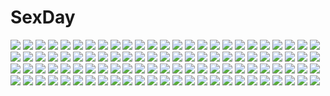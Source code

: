 # SexDay
![](https://konachan.com/image/8f5e80bff28381ee4b95146dabde30ac/Konachan.com%20-%2045543%20green_eyes%20hatsune_miku%20japanese_clothes%20scarlet_%28studioscr%29%20vocaloid.jpg)
![](https://konachan.com/image/8947e69ae85a855b3bb2e33e0fd67299/Konachan.com%20-%20305155%202girls%20aqua_eyes%20blush%20bubbles%20dress%20flowers%20fuiba_fuyu%20kafuu_chino%20loli%20long_hair%20purple_hair%20short_hair%20summer_dress%20taku_michi%20wink.jpg)
![](https://konachan.com/image/d253081afad596f449259bbbef4f2fa0/Konachan.com%20-%2012657%20forte_stollen%20galaxy_angel%20gun%20kanan%20weapon.jpg)
![](https://konachan.com/jpeg/e485576c16ab89ac17c103ecace9c04c/Konachan.com%20-%20290823%20blonde_hair%20breasts%20carlo_montie%20cleavage%20dr._stone%20dress%20erect_nipples%20gradient%20long_hair%20ponytail%20rope%20short_hair%20signed%20torn_clothes.jpg)
![](https://konachan.com/image/80a7a2548b09b7b909ebc7f950ecd6b2/Konachan.com%20-%2043124%20ball%20baseball%20konno_makoto%20male%20mamiya_chiaki%20sky%20sport%20toki_wo_kakeru_shoujo%20tsuda_kousuke%20yoshizuki_kumichi.jpg)
![](https://konachan.com/image/56794f4bdc4327206755d08643d8c8f5/Konachan.com%20-%20229511%20all_male%20fang%20headdress%20jojo_no_kimyou_na_bouken%20kars_%28jojo%29%20long_hair%20male%20pink_eyes%20pointed_ears%20purple_hair%20rae_%28off-record%29%20weapon%20wristwear.jpg)
![](https://konachan.com/image/c1eee884941ac2aef4e63eb605b09e52/Konachan.com%20-%2029809%20shakugan_no_shana%20shana%20yoshida_kazumi.jpg)
![](https://konachan.com/image/80f32afb0d792cc0683af99904919ee1/Konachan.com%20-%20301266%20amiya_%28arknights%29%20anus%20aqua_eyes%20arknights%20blush%20brown_hair%20censored%20long_hair%20nopan%20open_shirt%20ponytail%20pussy%20spread_legs%20sydus%20watermark.jpg)
![](https://konachan.com/image/80e3db944473eaf3a52fcd3f83088e89/Konachan.com%20-%20218391%20angemon%20angewomon%20digimon%20hc.jpg)
![](https://konachan.com/jpeg/77e246db3f7434a2c20e67c0bba5e7f5/Konachan.com%20-%20176529%202girls%20blonde_hair%20green_eyes%20kazenokaze%20kneehighs%20logo%20panties%20red_eyes%20red_hair%20sakura_trick%20school_uniform%20sonoda_yuu%20underwear%20yuri.jpg)
![](https://konachan.com/jpeg/71a0c142788557ed1ac1ff5cc36e2973/Konachan.com%20-%20281913%20bra%20breasts%20cleavage%20headphones%20nakano_miku%20panties%20pantyhose%20ran9u%20ribbons%20uesugi_fuutarou%20underwear%20undressing%20waifu2x%20wristwear.jpg)
![](https://konachan.com/image/fd16b30f6a49dfb7dd1e689b60145834/Konachan.com%20-%2049773%20angel%20tagme%20wings.jpg)
![](https://konachan.com/jpeg/65116f7a2020b9255069f4c04ab5ea1f/Konachan.com%20-%20194112%20blush%20brown_hair%20censored%20fellatio%20game_cg%20minamihama_yoriko%20more_%28company%29%20oginohama_akane%20penis%20school_uniform%20thighhighs%20tsukuru.jpg)
![](https://konachan.com/image/43b0286a3858c74f0e6defde9c62a7f5/Konachan.com%20-%20158310%20green_eyes%20hat%20red_hair%20thighhighs%20vocaloid%20weda_%28artist%29.jpg)
![](https://konachan.com/image/05da2f97292c7a58ff7326bb93b1871a/Konachan.com%20-%2024956%20animal_ears%20foxgirl%20houden_eizou%20japanese_clothes%20miko%20tenko_kuugen%20wagaya_no_oinari-sama%20white.jpg)
![](https://konachan.com/image/93b86f9158ba04f137bde177b3079ecc/Konachan.com%20-%20289371%20blonde_hair%20blush%20bow%20brown_eyes%20close%20flowers%20headdress%20horns%20leaves%20long_hair%20original%20ribbons%20rose%20shiwasu_horio.jpg)
![](https://konachan.com/jpeg/75c9cd63a98b075f544821829c67bcdc/Konachan.com%20-%20154811%20animal_ears%20blonde_hair%20bunny_ears%20bunnygirl%20dress%20gray%20headphones%20pokemon%20ryokou.jpg)
![](https://konachan.com/image/8c87739d2dd0adea3825d0effcd30db0/Konachan.com%20-%20235253%20cangkong%20dress%20green_eyes%20green_hair%20jpeg_artifacts%20long_hair%20saya%20saya_no_uta.jpg)
![](https://konachan.com/image/c89753b056347da3d481cb00cff09698/Konachan.com%20-%2020890%20range_murata%20tagme.jpg)
![](https://konachan.com/jpeg/79a67aa4b283a6b6c3ce5b8ddf976cfb/Konachan.com%20-%2037700%20ana_coppola%20ichigo_mashimaro%20itou_chika%20itou_nobue%20matsuoka_miu%20sakuragi_matsuri.jpg)
![](https://konachan.com/image/a6b8ded364dd02c171fe2e4e2e32667b/Konachan.com%20-%2063364%20bakemonogatari%20green_hair%20monogatari_%28series%29%20school_swimsuit%20sengoku_nadeko%20swimsuit.jpg)
![](https://konachan.com/image/7e23604855b2ff618f412a2f3ad932b6/Konachan.com%20-%2067013%20akira_%28togainu_no_chi%29%20nitroplus%20togainu_no_chi.jpg)
![](https://konachan.com/image/d40f80f6f73cf5304daada466f4ca2ca/Konachan.com%20-%2085684%20blonde_hair%20chika%20flandre_scarlet%20hat%20ponytail%20red_eyes%20short_hair%20touhou%20vampire%20wings.jpg)
![](https://konachan.com/jpeg/ea002fb839e82f909029dab9d185d6a1/Konachan.com%20-%2054513%20bakemonogatari%20brown_eyes%20brown_hair%20hat%20monogatari_%28series%29%20sengoku_nadeko.jpg)
![](https://konachan.com/jpeg/d44a54600eca9ecaffa2970af39ba06b/Konachan.com%20-%20253843%20all_male%20blonde_hair%20blue_eyes%20blush%20headdress%20link_%28zelda%29%20male%20mask%20navel%20short_hair%20tagme_%28artist%29%20the_legend_of_zelda%20translation_request%20trap.jpg)
![](https://konachan.com/jpeg/08dc91c954db7ebe75ac1377e4f3707c/Konachan.com%20-%20191591%20ganesagi%20original.jpg)
![](https://konachan.com/jpeg/9703feb6ea529228e3c94bb5d9119bb5/Konachan.com%20-%20110060%202girls%20ass%20black_hair%20blonde_hair%20blue_eyes%20game_cg%20goth-loli%20luna_lia%20makita_maki%20mecha-con%21%20onomatope%2A%20panties%20purple_eyes%20twintails%20underwear.jpg)
![](https://konachan.com/jpeg/db3201dff00ae863ca40bb4f2f9339bb/Konachan.com%20-%2032389%20itoshiki_nozomu%20sayonara_zetsubou_sensei.jpg)
![](https://konachan.com/jpeg/8609345b3eb784d6ac45a18e7bc43dab/Konachan.com%20-%20272170%20aliasing%20bicolored_eyes%20bow%20breasts%20bunny%20cape%20cleavage%20crown%20dress%20iron_saga%20long_hair%20mecha%20pantyhose%20petals%20pink_hair%20twintails%20wristwear.jpg)
![](https://konachan.com/jpeg/13f4b78c9b74032ccf0e20917277a91c/Konachan.com%20-%20286117%20anus%20ass%20bed%20black_hair%20breasts%20brown_eyes%20censored%20fingering%20game_cg%20nipples%20panties%20panty_pull%20pussy%20pussy_juice%20socks%20underwear%20whirlpool.jpg)
![](https://konachan.com/image/11789fe94abc966d61ad5219f27467d5/Konachan.com%20-%20100109%20hat%20original%20scenic%20shigureteki%20snow%20tree%20winter%20witch.jpg)
![](https://konachan.com/image/a9edb1f4b19ea0f8b1a5b978a1ca3d34/Konachan.com%20-%2096787%20gloves%20kawazu%20original%20skirt%20sword%20weapon.jpg)
![](https://konachan.com/jpeg/7b4d14e213ec577fae3b6a317870d568/Konachan.com%20-%20233621%20blue_eyes%20blue_hair%20blush%20building%20clouds%20long_hair%20mitsuki%20original%20sky%20snow%20tree%20waifu2x%20winter.jpg)
![](https://konachan.com/image/8fe055143e28e17b6f7c9ad9545604ae/Konachan.com%20-%2030268%20eruruw%20utawarerumono.jpg)
![](https://konachan.com/image/d19626ac81fc7042e343bb0b50df3829/Konachan.com%20-%20288738%20aqua_eyes%20aqua_hair%20bikini%20breasts%20close%20hatsune_miku%20long_hair%20navel%20swimsuit%20tattoo%20twintails%20vocaloid%20white%20wink%20xiao_mu_%28873971332%29.jpg)
![](https://konachan.com/jpeg/e19f950c5d31b3d8796834ada7d42a32/Konachan.com%20-%2028923%20loli%20sasahara_yuuki.jpg)
![](https://konachan.com/image/e49b9bc8285ba98709f5ed9e9c1cabbb/Konachan.com%20-%2043489%20bra%20brown_hair%20hattori_mitsuru%20panties%20underwear.jpg)
![](https://konachan.com/jpeg/2f71268592d2a080097f14ca6a8c8d40/Konachan.com%20-%20128866%20bunnygirl%20ipod%20parody%20reisen_udongein_inaba%20silhouette%20touhou.jpg)
![](https://konachan.com/image/fd692b0768ae5514e08730c3a37bab1e/Konachan.com%20-%2048557%20ass%20breasts%20dendrobium%20nipples%20nishieda%20penis%20school_uniform%20sex%20uncensored.jpg)
![](https://konachan.com/image/c46d1718c0896eaa767870d54a01ef81/Konachan.com%20-%20196679%20arishima_alice%20blush%20cameltoe%20cheerleader%20cura%20game_cg%20lose%20monobeno%20navel%20underboob%20underwear.jpg)
![](https://konachan.com/image/5050c5c3afc5f2340a05713e03e717af/Konachan.com%20-%20209884%20barefoot%20cc%20chain%20code_geass%20collar%20green_hair%20hc%20jpeg_artifacts%20logo%20long_hair%20torn_clothes%20watermark%20wings%20yellow_eyes.jpg)
![](https://konachan.com/image/9295f72d7bfceb2702d227d46384974e/Konachan.com%20-%20165586%20animal_ears%20blush%20breast_grab%20breasts%20fingering%20foxgirl%20game_cg%20group%20nipples%20nude%20pussy%20pussy_juice%20saiga_kurisu%20tail%20uncensored%20vioka%20yuri.jpg)
![](https://konachan.com/image/967648ab00756e7ad41424af08f07c90/Konachan.com%20-%209469%20saya%20saya_no_uta.jpg)
![](https://konachan.com/jpeg/596f5c532ea92649e48f9a9061b888df/Konachan.com%20-%20118985%20akaba_chizuru%20bra%20garter_belt%20open_shirt%20seitokai_no_ichizon%20swordsouls%20underwear.jpg)
![](https://konachan.com/image/3624a8da0c53eb20f6c9ccaf56ace5f9/Konachan.com%20-%20283491%20anthropomorphism%20blush%20breast_hold%20breasts%20girls_frontline%20long_hair%20nipples%20ooji_romu%20open_shirt%20paizuri%20ponytail%20purple_hair%20red_eyes.jpg)
![](https://konachan.com/image/8615a109bbe90b99300a25ddfd8774c6/Konachan.com%20-%20282889%20anus%20bed%20blush%20brown_hair%20fingering%20nironiro%20nude%20original%20panty_pull%20pussy%20red_eyes%20short_hair%20spread_legs%20spread_pussy%20thighhighs%20uncensored%20wet.jpg)
![](https://konachan.com/jpeg/96ca53ee58f49750af13b4b677672316/Konachan.com%20-%20256164%202girls%20blush%20breast_hold%20breasts%20g_yuusuke%20gadou_rinko%20game_cg%20light%20manase_akira%20nipples%20no_bra%20nopan%20open_shirt%20school_uniform.jpg)
![](https://konachan.com/image/6723eb291e0e65b709db7864b4faf5f2/Konachan.com%20-%20297828%20arsenal%20ass%20barefoot%20blue_eyes%20blush%20breasts%20cameltoe%20chinese_dress%20fate_%28series%29%20long_hair%20nipple_slip%20nipples%20panties%20purple_hair%20signed%20underwear.jpg)
![](https://konachan.com/jpeg/adad32d9ed2bd381a2a96468df443282/Konachan.com%20-%20285207%20aikagi_2%20anus%20ass%20ass_grab%20azarashi_soft%20bed%20blonde_hair%20blue_eyes%20blush%20braids%20censored%20game_cg%20long_hair%20panty_pull%20pussy%20skirt%20thighhighs.jpg)
![](https://konachan.com/image/f0245aa7066e0b9089dccf9048ad8638/Konachan.com%20-%20196845%20building%20city%20clouds%20noba%20original%20scenic.jpg)
![](https://konachan.com/image/d7fb8a3ce5e403eb5a98cc052b1f3825/Konachan.com%20-%2060788%20cosplay%20eureka_seven%20green_hair%20hatsune_miku%20headphones%20long_hair%20parody%20thighhighs%20twintails%20vocaloid.jpg)
![](https://konachan.com/jpeg/76e0368db685dff84ec2e0aacd3fe2ca/Konachan.com%20-%2087324%20blonde_hair%20blue_eyes%20blush%20breasts%20cropped%20matsubara_yuna%20nipples%20nude%20oda_nanami%20peko%20sono_hanabira_ni_kuchizuke_wo%20yuri.jpg)
![](https://konachan.com/image/df8bc774eda2a79140b5ca4ecaf5e6cc/Konachan.com%20-%20176855%20animal_ears%20blonde_hair%20blue_eyes%20bunny_ears%20glasses%20jpeg_artifacts%20original%20yun_%28bonopati%29.jpg)
![](https://konachan.com/image/734b4c853412020499c1cebe52eca3da/Konachan.com%20-%20152826%20animal%20blue_eyes%20car%20cat%20lm7_%28op-center%29%20original%20phone%20red_eyes.jpg)
![](https://konachan.com/jpeg/874ae723ee6d41620002bde6ac60eb2e/Konachan.com%20-%205929%20bodysuit%20iriya_kana%20iriya_no_sora_ufo_no_natsu%20komatsu_eiji%20long_hair%20purple_hair%20red_eyes%20short_hair%20skintight%20water.jpg)
![](https://konachan.com/jpeg/2dd0ea7ee468521d0ce9527623576040/Konachan.com%20-%20221408%20animal%20anthropomorphism%20barefoot%20black_hair%20blue_eyes%20blush%20book%20failure_penguin%20hat%20kantai_collection%20long_hair%20penguin%20school_uniform%20white.jpg)
![](https://konachan.com/image/67219458970488c93656825a4822ab79/Konachan.com%20-%2013236%20ayane%20choker%20dead_or_alive%20iizuki_tasuku%20kasumi%20kiss%20ribbons%20thighhighs.jpg)
![](https://konachan.com/image/f8f5e92ff2db9231e9963d6ebc8c11a0/Konachan.com%20-%20298155%20373012201%20anal%20bicolored_eyes%20blush%20breasts%20honkai_impact%20navel%20nipples%20nude%20pussy%20seele_vollerei%20short_hair%20uncensored.jpg)
![](https://konachan.com/jpeg/b3a58dd9002d57e792394662608087e1/Konachan.com%20-%20169055%20bed%20blood%20blush%20breasts%20censored%20cum%20game_cg%20green_eyes%20mtu%20navel%20nipples%20nude%20penis%20pussy%20red_hair%20score%20sex%20short_hair%20thighhighs%20tsutsumi_iseri.jpg)
![](https://konachan.com/jpeg/2230423b30ab715f086d5dbfeb38d24b/Konachan.com%20-%20170129%202girls%20animal_ears%20bandage%20blush%20chain%20ibara_kasen%20ishikkoro%20pink_eyes%20pink_hair%20shackles%20short_hair%20tail%20touhou%20white%20white_hair%20wink%20wolfgirl.jpg)
![](https://konachan.com/jpeg/c92aab218a5e4eec2c618c8f4d045a3a/Konachan.com%20-%20226549%20animal_ears%20astronauts%20blonde_hair%20blush%20boots%20breasts%20cleavage%20foxgirl%20game_cg%20gloves%20kanzaki_eruza%20long_hair%20orange_eyes%20rozea%20tail%20thighhighs%20tie.jpg)
![](https://konachan.com/jpeg/4f2fc9ac493fc00e0b3e6ba70b1bd7ed/Konachan.com%20-%20237282%20ass%20blue_eyes%20bodysuit%20breasts%20date_a_live%20elbow_gloves%20gloves%20gray_hair%20gun%20shira-nyoro%20short_hair%20third-party_edit%20tobiichi_origami%20weapon%20white.jpg)
![](https://konachan.com/jpeg/c7a772ae59b5fafc191bd501908a037e/Konachan.com%20-%20296053%202girls%20blonde_hair%20blue_eyes%20blue_hair%20elbow_gloves%20gloves%20hug%20leaves%20long_hair%20ohara_mari%20ponytail%20thighhighs%20wristwear%20yamaorimon%20yellow_eyes.jpg)
![](https://konachan.com/jpeg/8efbfc04c0b9768625fc0623627abda5/Konachan.com%20-%20180917%20alia%27s_carnival%20game_cg%20long_hair%20mitha%20nanawind%20ousaka_asuha%20purple_eyes%20red_hair%20ribbons%20school_uniform%20thighhighs.jpg)
![](https://konachan.com/jpeg/75defe0dc98b5eb40ae178116a4ceabc/Konachan.com%20-%20144277%202girls%20blonde_hair%20bow%20chain%20clouds%20drink%20horns%20hoshiguma_yuugi%20ibuki_suika%20leaves%20long_hair%20marubororaito%20moon%20night%20red_eyes%20sake%20touhou.jpg)
![](https://konachan.com/image/aced8b61051cadeef2a8fa6c516e54ed/Konachan.com%20-%20187414%20amaya_haruko%20bra%20breasts%20cleavage%20himegami_kodama%20kushiya_inaho%20maken-ki%21%20nijou_aki%20panties%20scan%20stockings%20takeda_hiromitsu%20thighhighs%20underwear.jpg)
![](https://konachan.com/image/47435b225b3d7d47d815fb9a16e6c26b/Konachan.com%20-%2052937%20dress%20grass%20green_hair%20kazami_yuuka%20red_eyes%20short_hair%20sky%20tokiame%20touhou%20umbrella%20vector.jpg)
![](https://konachan.com/jpeg/cea1ec684c400a4047f93def47292471/Konachan.com%20-%20120781%20nekomura_iroha%20vocaloid.jpg)
![](https://konachan.com/image/a36da5c20fa92241f4c035d4995d3697/Konachan.com%20-%20217650%20camera%20go_robots%20group%20male%20original%20school_uniform%20short_hair%20skirt%20umbrella.jpg)
![](https://konachan.com/image/954b52daa15666a1ae19dc42a689beb2/Konachan.com%20-%20282720%20blush%20bra%20brown_eyes%20brown_hair%20elbow_gloves%20garter_belt%20gloves%20headdress%20long_hair%20original%20panties%20stockings%20underwear%20wedding_attire.jpg)
![](https://konachan.com/image/d2c4b54070a6128c4d3b396d2fbcb26b/Konachan.com%20-%2040350%20black_hair%20cigarette%20nana_%28series%29%20osaki_nana%20tattoo.jpg)
![](https://konachan.com/image/9afde1cd9c8bf79c7ada4050be532faa/Konachan.com%20-%20145228%20blue_eyes%20blue_hair%20blush%20breasts%20cleavage%20close%20denpa_onna_to_seishun_otoko%20no_bra%20open_shirt%20panties%20touwa_erio%20underwear%20white%20wink.jpg)
![](https://konachan.com/image/4efed64ec2ada18de7570b0c4aa09517/Konachan.com%20-%20144546%202girls%20barefoot%20blue_hair%20breasts%20cameltoe%20guilty%2B%20hikawa_mire%20long_hair%20pink_eyes%20pink_hair%20pool%20purple_eyes%20short_hair%20swimsuit%20water%20watermark.jpg)
![](https://konachan.com/jpeg/4c4fa13b8ade139ff67ef8b978244428/Konachan.com%20-%20259188%20close%20fate_grand_order%20fate_%28series%29%20mash_kyrielight%20purple_eyes%20purple_hair%20short_hair%20signed%20tagme_%28artist%29.jpg)
![](https://konachan.com/jpeg/aab30776ec74ec2985d29201f08561d4/Konachan.com%20-%2047207%20animal_ears%20bow%20braids%20capura_lin%20catgirl%20dress%20eternal_phantasia%20kaenbyou_rin%20multiple_tails%20red_eyes%20red_hair%20tail%20touhou.jpg)
![](https://konachan.com/image/248ad0b30686f47d6dcc761d9de860b5/Konachan.com%20-%2049356%20final_fantasy%20final_fantasy_i%20final_fantasy_v%20final_fantasy_x%20freya_crescent%20group%20quistis_trepe%20relm_arrowny%20rikku%20rydia%20tifa_lockhart.jpg)
![](https://konachan.com/image/f9f72860ab9a58d5c01cf442bc8c24b2/Konachan.com%20-%20246007%20aerysky%20all_male%20horns%20ichimoku_ren_%28omnyouji%29%20male%20onmyouji%20orange_eyes%20pointed_ears%20signed%20tears%20white_hair.jpg)
![](https://konachan.com/jpeg/27fbaff1f5c18cf400df760e05f7943d/Konachan.com%20-%20252414%202girls%20blonde_hair%20blush%20brown_eyes%20brown_hair%20kujou_ichiso%20long_hair%20navel%20pointed_ears%20ponytail%20purple_eyes%20translation_request%20wet.jpg)
![](https://konachan.com/jpeg/75b290b7cebeecfb781ad7fc967db600/Konachan.com%20-%20223012%20bra%20kamishiro_rize%20long_hair%20miura_naoko%20navel%20panties%20purple_hair%20red_eyes%20tokyo_ghoul%20underwear.jpg)
![](https://konachan.com/image/2356adbaf525282867295c8e021e0dfc/Konachan.com%20-%2026379%20akamatsu_ken%20love_hina%20monochrome%20narusegawa_naru%20train%20urashima_keitaro.jpeg)
![](https://konachan.com/jpeg/3fd8ea566c0abf0ba774435870cd6147/Konachan.com%20-%20124666%20ass%20blonde_hair%20blue_eyes%20blush%20breasts%20censored%20cum%20ex-one%20game_cg%20kazamatsuri_mana%20mikeou%20nipples%20pussy%20twintails.jpg)
![](https://konachan.com/jpeg/d15e2b38a4c3b99b879b7e25b2bf1cab/Konachan.com%20-%20280754%202girls%20aie%20himehina_channel%20polychromatic%20suzuki_hina%20tanaka_hime.jpg)
![](https://konachan.com/image/17d8d9121af504a2612d4f38b9f13971/Konachan.com%20-%20191796%20animal%20aqua_hair%20bird%20blue_eyes%20bubbles%20hatsune_miku%20long_hair%20skirt%20tattoo%20thighhighs%20twintails%20vocaloid%20yasato.jpg)
![](https://konachan.com/image/7e852bc167d33d06620d9ca07bc5faf6/Konachan.com%20-%20164102%20blue_hair%20dress%20hat%20original%20shira-nyoro%20sky%20tree%20water.jpg)
![](https://konachan.com/image/ceb8f461eb673baa6748d470531ffa3d/Konachan.com%20-%20278497%20black_hair%20blue_eyes%20breast_grab%20breast_hold%20breasts%20censored%20dark_skin%20fellatio%20male%20nipples%20penis%20ponytail%20short_hair%20swimsuit%20tan_lines.jpg)
![](https://konachan.com/image/d674a7b18fba2fe59fc01923d407f9a8/Konachan.com%20-%20128351%20lynette_bishop%20miyafuji_yoshika%20strike_witches.jpg)
![](https://konachan.com/image/a4ee8b99feb93431adacec387f45b848/Konachan.com%20-%2051700%20akiyama_mio%20gray%20k-on%21.jpg)
![](https://konachan.com/image/690e374fad108daa8f49a94e8da44d05/Konachan.com%20-%2028897%20blue_hair%20kooh%20pangya%20papel%20red_eyes%20school_swimsuit%20sky%20swimsuit%20water.jpg)
![](https://konachan.com/jpeg/ece1c0d11d0f7680ed2a4516427b8279/Konachan.com%20-%206167%20black_hair%20brown_eyes%20shakugan_no_shana%20shana.jpg)
![](https://konachan.com/jpeg/2f2449cbc6a5cfce4350c27443a34c7b/Konachan.com%20-%2027362%20azumanga_daioh%20kasuga_ayumu.jpg)
![](https://konachan.com/image/108ed4eedc45554ddce06251e47ab7d5/Konachan.com%20-%20156054%20choker%20cul%20dress%20headphones%20juju_%28mayamaya%29%20long_hair%20ponytail%20red_eyes%20red_hair%20vocaloid.jpg)
![](https://konachan.com/image/f164d26934c2d588c73ed6ca79999e00/Konachan.com%20-%2015937%20angel%20blue%20blue_eyes%20candy%20dress%20ribbons%20sakurazawa_izumi%20short_hair%20wings.jpg)
![](https://konachan.com/image/924a8b955e5208cb1cfed49bcbcf25a5/Konachan.com%20-%20212068%20akashio%20aki_shizuha%20bell%20boots%20bow%20breasts%20chibi%20christmas%20cleavage%20collar%20headband%20hijiri_byakuren%20houjuu_nue%20kneehighs%20ribbons%20santa_costume%20touhou.jpg)
![](https://konachan.com/image/a116de012efd7bb048a339cc9e9bc2f3/Konachan.com%20-%20165130%202girls%20blush%20brown_hair%20hiro_%28725611%29%20kiss%20original%20pink_hair%20red_eyes%20school_uniform%20shoujo_ai%20twintails.jpg)
![](https://konachan.com/image/ea92bd7aee5a999670d57f2d57c8c7fd/Konachan.com%20-%20154166%20barefoot%20blonde_hair%20blue_eyes%20dress%20ia%20tanemaki_shirura%20vocaloid.jpg)
![](https://konachan.com/image/308e86bbe1a1b7dd8b11dbcde527d6cd/Konachan.com%20-%20219388%20anthropomorphism%20blue_eyes%20blue_hair%20breasts%20cleavage%20harukana_%28harukana_10%29%20japanese_clothes%20kantai_collection%20mask%20no_bra%20urakaze_%28kancolle%29%20yukata.jpg)
![](https://konachan.com/image/8e15c6fc2f36c586f4ea6b10f46cf0fb/Konachan.com%20-%2035241%20hyung-tae_kim%20magna_carta.jpg)
![](https://konachan.com/image/2f99b2785bace491f402190719182fd5/Konachan.com%20-%2037571%20erica_hartmann%20francesca_lucchini%20gertrud_barkhorn%20lynette_bishop%20miyafuji_yoshika%20sakamoto_mio%20sanya_v_litvyak%20strike_witches%20tagme.jpg)
![](https://konachan.com/image/c322543161b8f940ef2dd49b592be569/Konachan.com%20-%20209846%20bikini%20blue_hair%20fairy_tail%20flat_chest%20jpeg_artifacts%20loli%20long_hair%20navel%20over_drive%20swimsuit%20wave_ride%20wendy_marvell%20white.jpg)
![](https://konachan.com/image/44fc5501cacc15240d2b011e375ee997/Konachan.com%20-%20211997%20bell%20blonde_hair%20book%20cape%20christmas%20kirisame_marisa%20leaves%20long_hair%20tagme_%28artist%29%20touhou%20wink%20witch%20yellow_eyes.jpg)
